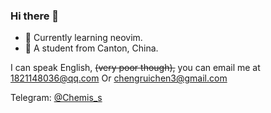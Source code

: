 ### Hi there 👋

<!--
**chenrry666/chenrry666** is a ✨ _special_ ✨ repository because its `README.md` (this file) appears on your GitHub profile.

Here are some ideas to get you started:

- 🔭 I’m currently working on ...
- 🌱 I’m currently learning ...
- 👯 I’m looking to collaborate on ...
- 🤔 I’m looking for help with ...
- 💬 Ask me about ...
- 📫 How to reach me: ...
- 😄 Pronouns: ...
- ⚡ Fun fact: ...
-->

- 🌱 Currently learning neovim.
- 📖 A student from Canton, China.

I can speak English, ~~(very poor though),~~ you can email me at
<1821148036@qq.com> Or <chengruichen3@gmail.com>

Telegram: [@Chemis_s](https://t.me/Chemis_s)
